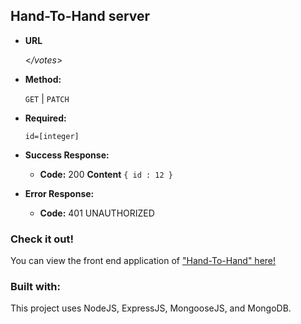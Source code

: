 ## Hand-To-Hand server

* **URL**
  
  <_/votes_>

* **Method:**
  
  `GET` | `PATCH`
  
* **Required:**
  
  `id=[integer]`
  
* **Success Response:**
  
  * **Code:** 200
    **Content** `{ id : 12 }`
    
* **Error Response:**
  
  * **Code:** 401 UNAUTHORIZED

### Check it out!

You can view the front end application of ["Hand-To-Hand" here!](https://warm-inlet-87726.herokuapp.com/)

### Built with:

This project uses NodeJS, ExpressJS, MongooseJS, and MongoDB.
